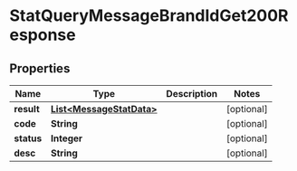 

# StatQueryMessageBrandIdGet200Response


## Properties

| Name | Type | Description | Notes |
|------------ | ------------- | ------------- | -------------|
|**result** | [**List&lt;MessageStatData&gt;**](MessageStatData.md) |  |  [optional] |
|**code** | **String** |  |  [optional] |
|**status** | **Integer** |  |  [optional] |
|**desc** | **String** |  |  [optional] |



